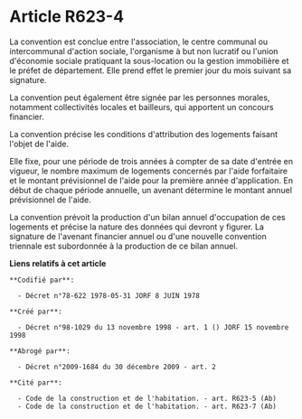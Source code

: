 # Article R623-4

La convention est conclue entre l'association, le centre communal ou intercommunal d'action sociale, l'organisme à but non
lucratif ou l'union d'économie sociale pratiquant la sous-location ou la gestion immobilière et le préfet de département.
Elle prend effet le premier jour du mois suivant sa signature.

La convention peut également être signée par les personnes morales, notamment collectivités locales et bailleurs, qui
apportent un concours financier.

La convention précise les conditions d'attribution des logements faisant l'objet de l'aide.

Elle fixe, pour une période de trois années à compter de sa date d'entrée en vigueur, le nombre maximum de logements
concernés par l'aide forfaitaire et le montant prévisionnel de l'aide pour la première année d'application. En début de
chaque période annuelle, un avenant détermine le montant annuel prévisionnel de l'aide.

La convention prévoit la production d'un bilan annuel d'occupation de ces logements et précise la nature des données qui
devront y figurer. La signature de l'avenant financier annuel ou d'une nouvelle convention triennale est subordonnée à la
production de ce bilan annuel.

**Liens relatifs à cet article**

	**Codifié par**:

	  - Décret n°78-622 1978-05-31 JORF 8 JUIN 1978

	**Créé par**:

	  - Décret n°98-1029 du 13 novembre 1998 - art. 1 () JORF 15 novembre 1998

	**Abrogé par**:

	  - Décret n°2009-1684 du 30 décembre 2009 - art. 2

	**Cité par**:

	  - Code de la construction et de l'habitation. - art. R623-5 (Ab)
	  - Code de la construction et de l'habitation. - art. R623-7 (Ab)
